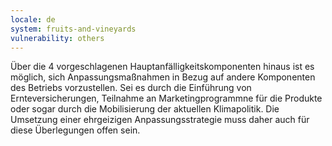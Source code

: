 ```yaml
---
locale: de
system: fruits-and-vineyards
vulnerability: others
---
```


Über die 4 vorgeschlagenen Hauptanfälligkeitskomponenten hinaus ist es möglich, sich Anpassungsmaßnahmen in Bezug auf andere Komponenten des Betriebs vorzustellen. 
Sei es durch die Einführung von Ernteversicherungen, Teilnahme an Marketingprogrammne für die Produkte oder sogar durch die Mobilisierung der aktuellen Klimapolitik. 
Die Umsetzung einer ehrgeizigen Anpassungsstrategie muss daher auch für diese Überlegungen offen sein.
